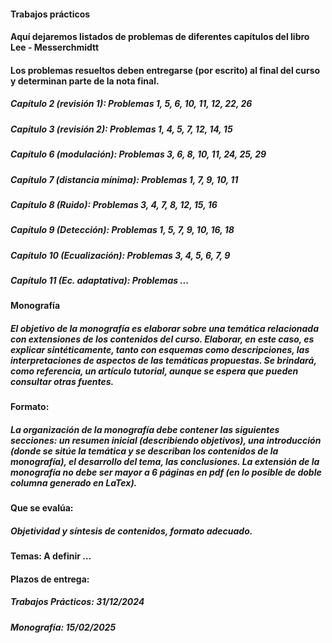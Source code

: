 #### Trabajos prácticos
#### Aquí dejaremos listados de problemas de diferentes capítulos del libro Lee - Messerchmidtt
#### Los problemas resueltos deben entregarse (por escrito) al final del curso y determinan parte de la nota final.
####
##### Capítulo 2 (revisión 1):  Problemas 1, 5, 6, 10, 11, 12, 22, 26
##### Capítulo 3 (revisión 2):  Problemas 1, 4, 5, 7, 12, 14, 15
##### Capítulo 6 (modulación):  Problemas 3, 6, 8, 10, 11, 24, 25, 29
##### Capítulo 7 (distancia mínima): Problemas 1, 7, 9, 10, 11
##### Capítulo 8 (Ruido):       Problemas 3, 4, 7, 8, 12, 15, 16
##### Capítulo 9 (Detección):   Problemas 1, 5, 7, 9, 10, 16, 18
##### Capítulo 10 (Ecualización): Problemas 3, 4, 5, 6, 7, 9
##### Capítulo 11 (Ec. adaptativa): Problemas ...
####
####
#### Monografía
##### El objetivo de la monografía es elaborar sobre una temática relacionada con extensiones de los contenidos del curso.  Elaborar, en este caso, es explicar sintéticamente, tanto con esquemas como descripciones, las interpretaciones de aspectos de las temáticas propuestas. Se brindará, como referencia, un artículo tutorial, aunque se espera que pueden consultar otras fuentes.
#####
#### Formato: 
##### La organización de la monografía debe contener las siguientes secciones: un resumen inicial (describiendo objetivos), una introducción (donde se sitúe la temática y se describan los contenidos de la monografía), el desarrollo del tema, las conclusiones. La extensión de la monografía no debe ser mayor a 6 páginas en pdf (en lo posible de doble columna generado en LaTex).
#### Que se evalúa: 
##### Objetividad y síntesis de contenidos, formato adecuado.
####
#####
#### Temas: A definir ...
####
####
####
#### Plazos de entrega:
##### Trabajos Prácticos: 31/12/2024
##### Monografía: 15/02/2025
####

